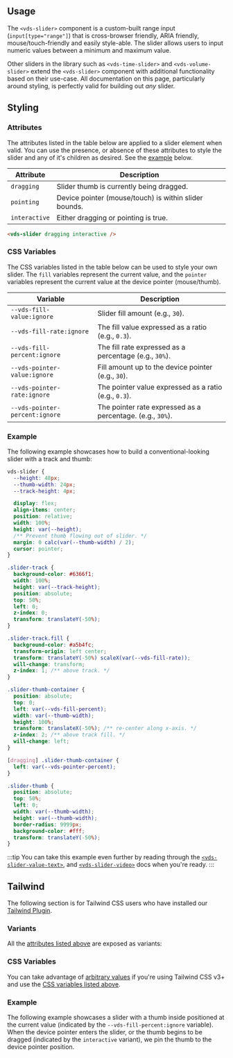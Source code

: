 ## Usage

The `<vds-slider>` component is a custom-built range input (`input[type="range"]`) that is cross-browser
friendly, ARIA friendly, mouse/touch-friendly and easily style-able. The slider allows users
to input numeric values between a minimum and maximum value.

Other sliders in the library such as `<vds-time-slider>` and `<vds-volume-slider>` extend the
`<vds-slider>` component with additional functionality based on their use-case. All documentation on
this page, particularly around styling, is perfectly valid for building out _any_ slider.

<slot name="usage" />

## Styling

### Attributes

The attributes listed in the table below are applied to a slider element when valid. You can
use the presence, or absence of these attributes to style the slider and any of it's children as
desired. See the [example](#example) below.

| Attribute     | Description                                           |
| ------------- | ----------------------------------------------------- |
| `dragging`    | Slider thumb is currently being dragged.              |
| `pointing`    | Device pointer (mouse/touch) is within slider bounds. |
| `interactive` | Either dragging or pointing is true.                  |

```html
<vds-slider dragging interactive />
```

### CSS Variables

The CSS variables listed in the table below can be used to style your own slider. The `fill`
variables represent the current value, and the `pointer` variables represent the current value
at the device pointer (mouse/thumb).

| Variable                       | Description                                                |
| ------------------------------ | ---------------------------------------------------------- |
| `--vds-fill-value:ignore`      | Slider fill amount (e.g., `30`).                           |
| `--vds-fill-rate:ignore`       | The fill value expressed as a ratio (e.g., `0.3`).         |
| `--vds-fill-percent:ignore`    | The fill rate expressed as a percentage (e.g., `30%`).     |
| `--vds-pointer-value:ignore`   | Fill amount up to the device pointer (e.g., `30`).         |
| `--vds-pointer-rate:ignore`    | The pointer value expressed as a ratio (e.g., `0.3`).      |
| `--vds-pointer-percent:ignore` | The pointer rate expressed as a percentage. (e.g., `30%`). |

### Example

The following example showcases how to build a conventional-looking slider with a track and thumb:

<slot name="example" />

```css copy
vds-slider {
  --height: 48px;
  --thumb-width: 24px;
  --track-height: 4px;

  display: flex;
  align-items: center;
  position: relative;
  width: 100%;
  height: var(--height);
  /** Prevent thumb flowing out of slider. */
  margin: 0 calc(var(--thumb-width) / 2);
  cursor: pointer;
}

.slider-track {
  background-color: #6366f1;
  width: 100%;
  height: var(--track-height);
  position: absolute;
  top: 50%;
  left: 0;
  z-index: 0;
  transform: translateY(-50%);
}

.slider-track.fill {
  background-color: #a5b4fc;
  transform-origin: left center;
  transform: translateY(-50%) scaleX(var(--vds-fill-rate));
  will-change: transform;
  z-index: 1; /** above track. */
}

.slider-thumb-container {
  position: absolute;
  top: 0;
  left: var(--vds-fill-percent);
  width: var(--thumb-width);
  height: 100%;
  transform: translateX(-50%); /** re-center along x-axis. */
  z-index: 2; /** above track fill. */
  will-change: left;
}

[dragging] .slider-thumb-container {
  left: var(--vds-pointer-percent);
}

.slider-thumb {
  position: absolute;
  top: 50%;
  left: 0;
  width: var(--thumb-width);
  height: var(--thumb-width);
  border-radius: 9999px;
  background-color: #fff;
  transform: translateY(-50%);
}
```

:::tip
You can take this example even further by reading through the [`<vds-slider-value-text>`](../slider-value-text/index.md),
and [`<vds-slider-video>`](../slider-video/index.md) docs when you're ready.
:::

## Tailwind

The following section is for Tailwind CSS users who have installed our [Tailwind Plugin](../../../libraries/tailwind.md).

### Variants

All the [attributes listed above](#attributes) are exposed as variants:

<slot name="tw-variants" />

### CSS Variables

You can take advantage of [arbitrary values](https://tailwindcss.com/docs/adding-custom-styles#using-arbitrary-values)
if you're using Tailwind CSS v3+ and use the [CSS variables listed above](#css-variables).

<slot name="tw-variables" />

### Example

The following example showcases a slider with a thumb inside positioned at the current value
(indicated by the `--vds-fill-percent:ignore` variable). When the device pointer enters the slider,
or the thumb begins to be dragged (indicated by the `interactive` variant), we pin the thumb to the
device pointer position.

<slot name="tw-example" />

